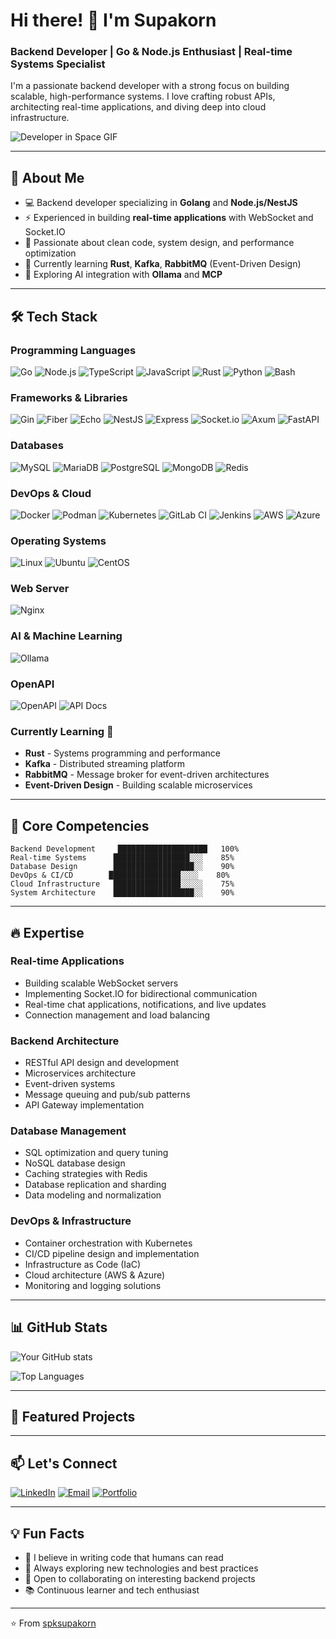 # Hi there! 👋 I'm Supakorn

### Backend Developer | Go & Node.js Enthusiast | Real-time Systems Specialist

I'm a passionate backend developer with a strong focus on building scalable, high-performance systems. I love crafting robust APIs, architecting real-time applications, and diving deep into cloud infrastructure.

![Developer in Space GIF](https://miro.medium.com/v2/resize:fit:640/format:webp/1*9NwaOKbQO4CevYtDtIwH-A.gif)

---

## 🚀 About Me

- 💻 Backend developer specializing in **Golang** and **Node.js/NestJS**
- ⚡ Experienced in building **real-time applications** with WebSocket and Socket.IO
- 🎯 Passionate about clean code, system design, and performance optimization
- 🌱 Currently learning **Rust**, **Kafka**, **RabbitMQ** (Event-Driven Design)
- 🤖 Exploring AI integration with **Ollama** and **MCP**

---

## 🛠️ Tech Stack

### Programming Languages
![Go](https://img.shields.io/badge/Go-00ADD8?style=for-the-badge&logo=go&logoColor=white)
![Node.js](https://img.shields.io/badge/Node.js-339933?style=for-the-badge&logo=node.js&logoColor=white)
![TypeScript](https://img.shields.io/badge/TypeScript-3178C6?style=for-the-badge&logo=typescript&logoColor=white)
![JavaScript](https://img.shields.io/badge/JavaScript-F7DF1E?style=for-the-badge&logo=javascript&logoColor=black)
![Rust](https://img.shields.io/badge/Rust-000000?style=for-the-badge&logo=rust&logoColor=white)
![Python](https://img.shields.io/badge/Python-3776AB?style=for-the-badge&logo=python&logoColor=white)
![Bash](https://img.shields.io/badge/Bash-4EAA25?style=for-the-badge&logo=bash&logoColor=white)

### Frameworks & Libraries
![Gin](https://img.shields.io/badge/Gin-0075C8?style=for-the-badge&logo=gin&logoColor=white)
![Fiber](https://img.shields.io/badge/Fiber-000000?style=for-the-badge&logo=go-fiber&logoColor=white)
![Echo](https://img.shields.io/badge/Echo-6828A0?style=for-the-badge&logo=labstack-echo&logoColor=white)
![NestJS](https://img.shields.io/badge/NestJS-E0234E?style=for-the-badge&logo=nestjs&logoColor=white)
![Express](https://img.shields.io/badge/Express-000000?style=for-the-badge&logo=express&logoColor=white)
![Socket.io](https://img.shields.io/badge/Socket.io-010101?style=for-the-badge&logo=socket.io&logoColor=white)
![Axum](https://img.shields.io/badge/Axum-9A3412?style=for-the-badge&logo=axum&logoColor=white)
![FastAPI](https://img.shields.io/badge/FastAPI-009688?style=for-the-badge&logo=fastapi&logoColor=white)

### Databases
![MySQL](https://img.shields.io/badge/MySQL-4479A1?style=for-the-badge&logo=mysql&logoColor=white)
![MariaDB](https://img.shields.io/badge/MariaDB-003545?style=for-the-badge&logo=mariadb&logoColor=white)
![PostgreSQL](https://img.shields.io/badge/PostgreSQL-4169E1?style=for-the-badge&logo=postgresql&logoColor=white)
![MongoDB](https://img.shields.io/badge/MongoDB-47A248?style=for-the-badge&logo=mongodb&logoColor=white)
![Redis](https://img.shields.io/badge/Redis-DC382D?style=for-the-badge&logo=redis&logoColor=white)

### DevOps & Cloud
![Docker](https://img.shields.io/badge/Docker-2496ED?style=for-the-badge&logo=docker&logoColor=white)
![Podman](https://img.shields.io/badge/Podman-892CA0?style=for-the-badge&logo=podman&logoColor=white)
![Kubernetes](https://img.shields.io/badge/Kubernetes-326CE5?style=for-the-badge&logo=kubernetes&logoColor=white)
![GitLab CI](https://img.shields.io/badge/GitLab_CI-FC6D26?style=for-the-badge&logo=gitlab&logoColor=white)
![Jenkins](https://img.shields.io/badge/Jenkins-D24939?style=for-the-badge&logo=jenkins&logoColor=white)
![AWS](https://img.shields.io/badge/AWS-232F3E?style=for-the-badge&logo=amazon-aws&logoColor=white)
![Azure](https://img.shields.io/badge/Azure-0078D4?style=for-the-badge&logo=microsoft-azure&logoColor=white)

### Operating Systems
![Linux](https://img.shields.io/badge/Linux-FCC624?style=for-the-badge&logo=linux&logoColor=black)
![Ubuntu](https://img.shields.io/badge/Ubuntu-E95420?style=for-the-badge&logo=ubuntu&logoColor=white)
![CentOS](https://img.shields.io/badge/CentOS-262577?style=for-the-badge&logo=centos&logoColor=white)

### Web Server
![Nginx](https://img.shields.io/badge/Nginx-009639?style=for-the-badge&logo=nginx&logoColor=white)

### AI & Machine Learning
![Ollama](https://img.shields.io/badge/Ollama-000000?style=for-the-badge&logo=ollama&logoColor=white)

### OpenAPI
![OpenAPI](https://img.shields.io/badge/OpenAPI-3.0-6BA539?style=for-the-badge&logo=openapi-initiative&logoColor=white)
![API Docs](https://img.shields.io/badge/API%20Docs-RapiDoc-orange?style=for-the-badge)

### Currently Learning 🌱
- **Rust** - Systems programming and performance
- **Kafka** - Distributed streaming platform
- **RabbitMQ** - Message broker for event-driven architectures
- **Event-Driven Design** - Building scalable microservices

---

## 💼 Core Competencies

```text
Backend Development     ████████████████████   100%
Real-time Systems      █████████████████░░░    85%
Database Design        ██████████████████░░    90%
DevOps & CI/CD        ████████████████░░░░    80%
Cloud Infrastructure   ███████████████░░░░░    75%
System Architecture    ██████████████████░░    90%
```

---

## 🔥 Expertise

### Real-time Applications
- Building scalable WebSocket servers
- Implementing Socket.IO for bidirectional communication
- Real-time chat applications, notifications, and live updates
- Connection management and load balancing

### Backend Architecture
- RESTful API design and development
- Microservices architecture
- Event-driven systems
- Message queuing and pub/sub patterns
- API Gateway implementation

### Database Management
- SQL optimization and query tuning
- NoSQL database design
- Caching strategies with Redis
- Database replication and sharding
- Data modeling and normalization

### DevOps & Infrastructure
- Container orchestration with Kubernetes
- CI/CD pipeline design and implementation
- Infrastructure as Code (IaC)
- Cloud architecture (AWS & Azure)
- Monitoring and logging solutions

---

## 📊 GitHub Stats

![Your GitHub stats](https://github-readme-stats.vercel.app/api?username=spksupakorn&show_icons=true&theme=tokyonight)

![Top Languages](https://github-readme-stats.vercel.app/api/top-langs/?username=spksupakorn&layout=compact&theme=tokyonight)

---

## 🌟 Featured Projects

<!-- Add your key projects here
### [Project Name](link-to-repo)
Brief description of the project, technologies used, and key achievements.
-->

---

## 📫 Let's Connect

[![LinkedIn](https://img.shields.io/badge/LinkedIn-0A66C2?style=for-the-badge&logo=linkedin&logoColor=white)](your-linkedin-url)
[![Email](https://img.shields.io/badge/Email-D14836?style=for-the-badge&logo=gmail&logoColor=white)](mailto:your-email)
[![Portfolio](https://img.shields.io/badge/Portfolio-000000?style=for-the-badge&logo=notion&logoColor=white)](your-portfolio-url)

---

## 💡 Fun Facts

- 🎯 I believe in writing code that humans can read
- 🚀 Always exploring new technologies and best practices
- 🤝 Open to collaborating on interesting backend projects
- 📚 Continuous learner and tech enthusiast

---

⭐️ From [spksupakorn](https://github.com/spksupakorn)
